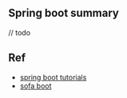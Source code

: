 
## Spring boot summary

// todo

## Ref

- [spring boot tutorials](https://howtodoinjava.com/spring-boot-tutorials/)
- [sofa boot](https://github.com/alipay/sofa-boot)
